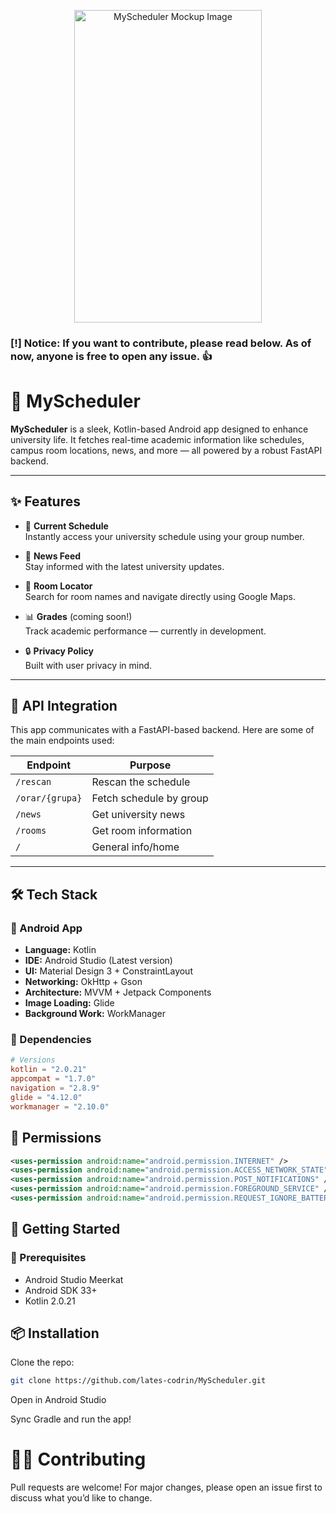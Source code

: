 <p align="center">
  <img src="https://i.imgur.com/w0GCwPS.png" width="300" height="500" alt="MyScheduler Mockup Image"/>
</p>


### [!] Notice: If you want to contribute, please read below. As of now, anyone is free to open any issue. 👍
# 📱 MyScheduler

**MyScheduler** is a sleek, Kotlin-based Android app designed to enhance university life. It fetches real-time academic information like schedules, campus room locations, news, and more — all powered by a robust FastAPI backend.

---

## ✨ Features

- 📅 **Current Schedule**  
  Instantly access your university schedule using your group number.

- 📰 **News Feed**  
  Stay informed with the latest university updates.

- 🏫 **Room Locator**  
  Search for room names and navigate directly using Google Maps.

- 📊 **Grades** (coming soon!)  
  Track academic performance — currently in development.

- 🔒 **Privacy Policy**  
  Built with user privacy in mind.

---

## 🔌 API Integration

This app communicates with a FastAPI-based backend. Here are some of the main endpoints used:

| Endpoint            | Purpose                |
|---------------------|------------------------|
| `/rescan`           | Rescan the schedule    |
| `/orar/{grupa}`     | Fetch schedule by group |
| `/news`             | Get university news    |
| `/rooms`            | Get room information   |
| `/`                 | General info/home      |

---

## 🛠️ Tech Stack

### 📱 Android App
- **Language:** Kotlin
- **IDE:** Android Studio (Latest version)
- **UI:** Material Design 3 + ConstraintLayout
- **Networking:** OkHttp + Gson
- **Architecture:** MVVM + Jetpack Components
- **Image Loading:** Glide
- **Background Work:** WorkManager

### 🧰 Dependencies

```toml
# Versions
kotlin = "2.0.21"
appcompat = "1.7.0"
navigation = "2.8.9"
glide = "4.12.0"
workmanager = "2.10.0"
```

## 🚀 Permissions
```xml
<uses-permission android:name="android.permission.INTERNET" />
<uses-permission android:name="android.permission.ACCESS_NETWORK_STATE" />
<uses-permission android:name="android.permission.POST_NOTIFICATIONS" />
<uses-permission android:name="android.permission.FOREGROUND_SERVICE" />
<uses-permission android:name="android.permission.REQUEST_IGNORE_BATTERY_OPTIMIZATIONS" />
```


## 🧭 Getting Started
### 🔨 Prerequisites
- Android Studio Meerkat
- Android SDK 33+
- Kotlin 2.0.21

## 📦 Installation
Clone the repo:
```bash
git clone https://github.com/lates-codrin/MyScheduler.git
```
Open in Android Studio

Sync Gradle and run the app!

# 🧑‍💻 Contributing
Pull requests are welcome! For major changes, please open an issue first to discuss what you’d like to change.
